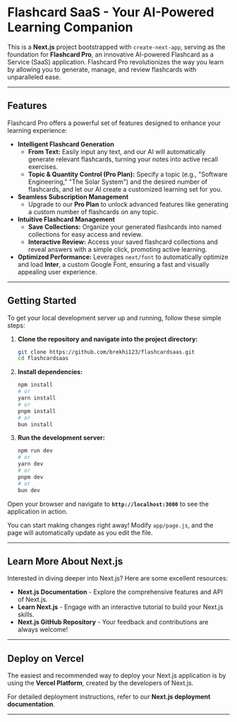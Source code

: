 # Flashcard SaaS - Your AI-Powered Learning Companion

This is a **Next.js** project bootstrapped with `create-next-app`, serving as the foundation for **Flashcard Pro**, an innovative AI-powered Flashcard as a Service (SaaS) application. Flashcard Pro revolutionizes the way you learn by allowing you to generate, manage, and review flashcards with unparalleled ease.

-----

## Features

Flashcard Pro offers a powerful set of features designed to enhance your learning experience:

  * **Intelligent Flashcard Generation**
      * **From Text:** Easily input any text, and our AI will automatically generate relevant flashcards, turning your notes into active recall exercises.
      * **Topic & Quantity Control (Pro Plan):** Specify a topic (e.g., "Software Engineering," "The Solar System") and the desired number of flashcards, and let our AI create a customized learning set for you.
  * **Seamless Subscription Management**
      * Upgrade to our **Pro Plan** to unlock advanced features like generating a custom number of flashcards on any topic.
  * **Intuitive Flashcard Management**
      * **Save Collections:** Organize your generated flashcards into named collections for easy access and review.
      * **Interactive Review:** Access your saved flashcard collections and reveal answers with a simple click, promoting active learning.
  * **Optimized Performance:** Leverages `next/font` to automatically optimize and load **Inter**, a custom Google Font, ensuring a fast and visually appealing user experience.

-----

## Getting Started

To get your local development server up and running, follow these simple steps:

1.  **Clone the repository and navigate into the project directory:**
    ```bash
    git clone https://github.com/brekhi123/flashcardsaas.git
    cd flashcardsaas
    ```
2.  **Install dependencies:**
    ```bash
    npm install
    # or
    yarn install
    # or
    pnpm install
    # or
    bun install
    ```
3.  **Run the development server:**
    ```bash
    npm run dev
    # or
    yarn dev
    # or
    pnpm dev
    # or
    bun dev
    ```

Open your browser and navigate to **`http://localhost:3000`** to see the application in action.

You can start making changes right away\! Modify `app/page.js`, and the page will automatically update as you edit the file.

-----

## Learn More About Next.js

Interested in diving deeper into Next.js? Here are some excellent resources:

  * **Next.js Documentation** - Explore the comprehensive features and API of Next.js.
  * **Learn Next.js** - Engage with an interactive tutorial to build your Next.js skills.
  * **Next.js GitHub Repository** - Your feedback and contributions are always welcome\!

-----

## Deploy on Vercel

The easiest and recommended way to deploy your Next.js application is by using the **Vercel Platform**, created by the developers of Next.js.

For detailed deployment instructions, refer to our **Next.js deployment documentation**.

-----
